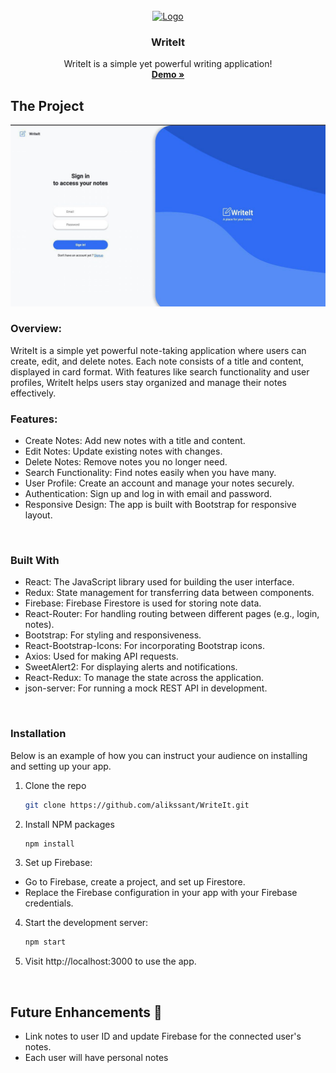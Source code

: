 <br />
<div align="center">
  <a href="https://write-it2.vercel.app">
    <img src="public/favicon.ico" alt="Logo" width="80" height="80">
  </a>

<h3 align="center">WriteIt</h3>

<p align="center">
    WriteIt is a simple yet powerful writing application!
    <br />
    <a href="https://write-it2.vercel.app"><strong>Demo »</strong></a>
    <br />

 </p>
</div>

<!-- ABOUT THE PROJECT -->

## The Project

<img src="src/assets/images/1.jpg" alt="1">

### Overview:

WriteIt is a simple yet powerful note-taking application where users can create, edit, and delete notes. Each note consists of a title and content, displayed in card format. With features like search functionality and user profiles, WriteIt helps users stay organized and manage their notes effectively.

### Features:

- Create Notes: Add new notes with a title and content.
- Edit Notes: Update existing notes with changes.
- Delete Notes: Remove notes you no longer need.
- Search Functionality: Find notes easily when you have many.
- User Profile: Create an account and manage your notes securely.
- Authentication: Sign up and log in with email and password.
- Responsive Design: The app is built with Bootstrap for responsive layout.

<br />



### Built With

- React: The JavaScript library used for building the user interface.
- Redux: State management for transferring data between components.
- Firebase: Firebase Firestore is used for storing note data.
- React-Router: For handling routing between different pages (e.g., login, notes).
- Bootstrap: For styling and responsiveness.
- React-Bootstrap-Icons: For incorporating Bootstrap icons.
- Axios: Used for making API requests.
- SweetAlert2: For displaying alerts and notifications.
- React-Redux: To manage the state across the application.
- json-server: For running a mock REST API in development.
<br/>
<!-- GETTING STARTED -->

### Installation

Below is an example of how you can instruct your audience on installing and setting up your app.

1. Clone the repo
   ```sh
   git clone https://github.com/alikssant/WriteIt.git
   ```
2. Install NPM packages
   ```sh
   npm install
   ```
3. Set up Firebase:

- Go to Firebase, create a project, and set up Firestore.
- Replace the Firebase configuration in your app with your Firebase credentials.

4. Start the development server:

   ```sh
   npm start
   ```

5. Visit http://localhost:3000 to use the app.

<br/>

## Future Enhancements 🔮

- Link notes to user ID and update Firebase for the connected user's notes.
- Each user will have personal notes
